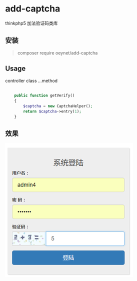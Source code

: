 # add-captcha
thinkphp5 加法验证码类库

## 安装
> composer require oeynet/add-captcha

## Usage
controller class ...method
```php

    public function getVerify()
    {
        $captcha = new CaptchaHelper();
        return $captcha->entry(1);
    }

```

## 效果
![](./readme/1.png)
